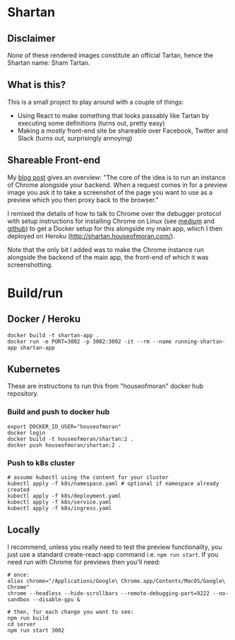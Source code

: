 # Shartan

## Disclaimer

*None* of these rendered images constitute an official
Tartan, hence the Shartan name: Sham Tartan.

## What is this?

This is a small project to play around
with a couple of things:
* Using React to make something that looks passably like Tartan
by executing some definitions (turns out, pretty easy)
* Making a mostly front-end site be shareable
over Facebook, Twitter and Slack (turns out, surprisingly
annoying)

## Shareable Front-end

My [blog post](http://blog.houseofmoran.com/post/163952918683/when-backend-is-frontend-and-back-again)
gives an overview: "The core of the idea is to run an instance of Chrome alongside your backend. When a request comes in 
for a preview image you ask it to take a screenshot of the page you want to use as a preview which you then proxy back
to the browser."
                   
I remixed the details of how to talk to Chrome over the
debugger protocol with setup instructions for installing Chrome on Linux (see 
[medium](https://medium.com/@dschnr/using-headless-chrome-as-an-automated-screenshot-tool-4b07dffba79a) and [github](https://github.com/schnerd/chrome-headless-screenshots)) 
to get a Docker setup for this alongside my main app, which I then deployed on Heroku (http://shartan.houseofmoran.com/).

Note that the only bit I added was to make the Chrome instance run alongside the
backend of the main app, the front-end of which it was screenshotting.

# Build/run

## Docker / Heroku

    docker build -t shartan-app .
    docker run -e PORT=3002 -p 3002:3002 -it --rm --name running-shartan-app shartan-app

## Kubernetes

These are instructions to run this from "houseofmoran" docker hub repository.

### Build and push to docker hub

    export DOCKER_ID_USER="houseofmoran"
    docker login
    docker build -t houseofmoran/shartan:2 .
    docker push houseofmoran/shartan:2 .
    
### Push to k8s cluster

    # assume kubectl using the content for your cluster
    kubectl apply -f k8s/namespace.yaml # optional if namespace already created
    kubectl apply -f k8s/deployment.yaml
    kubectl apply -f k8s/service.yaml
    kubectl apply -f k8s/ingress.yaml

## Locally

I recommend, unless you really need to test the preview functionality, you just use a standard
create-react-app command i.e. `npm run start`. If you need run with Chrome for previews
then you'll need:

    # once:
    alias chrome="/Applications/Google\ Chrome.app/Contents/MacOS/Google\ Chrome"
    chrome --headless --hide-scrollbars --remote-debugging-port=9222 --no-sandbox --disable-gpu &

    # then, for each change you want to see:
    npm run build
    cd server
    npm run start 3002



